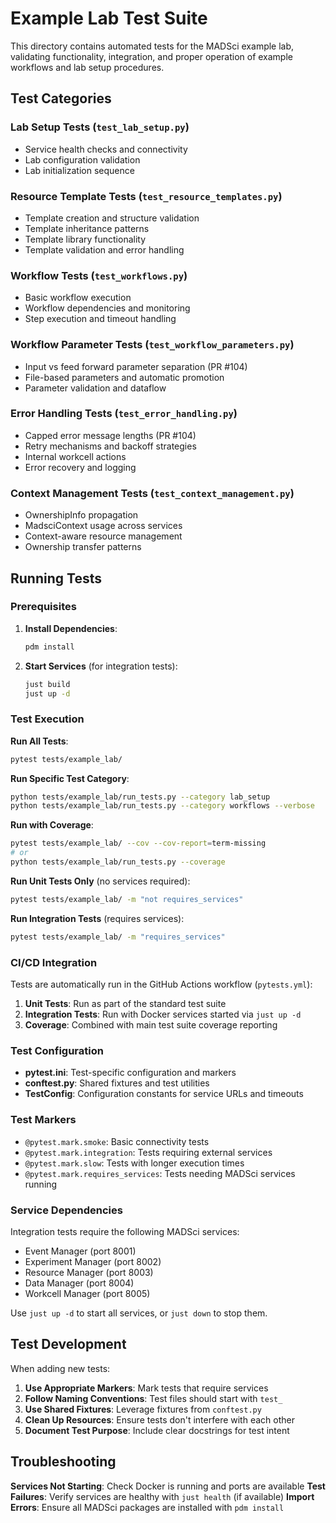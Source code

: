 # Example Lab Test Suite

This directory contains automated tests for the MADSci example lab, validating functionality, integration, and proper operation of example workflows and lab setup procedures.

## Test Categories

### Lab Setup Tests (`test_lab_setup.py`)
- Service health checks and connectivity
- Lab configuration validation
- Lab initialization sequence

### Resource Template Tests (`test_resource_templates.py`)
- Template creation and structure validation
- Template inheritance patterns
- Template library functionality
- Template validation and error handling

### Workflow Tests (`test_workflows.py`)
- Basic workflow execution
- Workflow dependencies and monitoring
- Step execution and timeout handling

### Workflow Parameter Tests (`test_workflow_parameters.py`)
- Input vs feed forward parameter separation (PR #104)
- File-based parameters and automatic promotion
- Parameter validation and dataflow

### Error Handling Tests (`test_error_handling.py`)
- Capped error message lengths (PR #104)
- Retry mechanisms and backoff strategies
- Internal workcell actions
- Error recovery and logging

### Context Management Tests (`test_context_management.py`)
- OwnershipInfo propagation
- MadsciContext usage across services
- Context-aware resource management
- Ownership transfer patterns

## Running Tests

### Prerequisites

1. **Install Dependencies**:
   ```bash
   pdm install
   ```

2. **Start Services** (for integration tests):
   ```bash
   just build
   just up -d
   ```

### Test Execution

**Run All Tests**:
```bash
pytest tests/example_lab/
```

**Run Specific Test Category**:
```bash
python tests/example_lab/run_tests.py --category lab_setup
python tests/example_lab/run_tests.py --category workflows --verbose
```

**Run with Coverage**:
```bash
pytest tests/example_lab/ --cov --cov-report=term-missing
# or
python tests/example_lab/run_tests.py --coverage
```

**Run Unit Tests Only** (no services required):
```bash
pytest tests/example_lab/ -m "not requires_services"
```

**Run Integration Tests** (requires services):
```bash
pytest tests/example_lab/ -m "requires_services"
```

### CI/CD Integration

Tests are automatically run in the GitHub Actions workflow (`pytests.yml`):

1. **Unit Tests**: Run as part of the standard test suite
2. **Integration Tests**: Run with Docker services started via `just up -d`
3. **Coverage**: Combined with main test suite coverage reporting

### Test Configuration

- **pytest.ini**: Test-specific configuration and markers
- **conftest.py**: Shared fixtures and test utilities
- **TestConfig**: Configuration constants for service URLs and timeouts

### Test Markers

- `@pytest.mark.smoke`: Basic connectivity tests
- `@pytest.mark.integration`: Tests requiring external services
- `@pytest.mark.slow`: Tests with longer execution times
- `@pytest.mark.requires_services`: Tests needing MADSci services running

### Service Dependencies

Integration tests require the following MADSci services:
- Event Manager (port 8001)
- Experiment Manager (port 8002)
- Resource Manager (port 8003)
- Data Manager (port 8004)
- Workcell Manager (port 8005)

Use `just up -d` to start all services, or `just down` to stop them.

## Test Development

When adding new tests:

1. **Use Appropriate Markers**: Mark tests that require services
2. **Follow Naming Conventions**: Test files should start with `test_`
3. **Use Shared Fixtures**: Leverage fixtures from `conftest.py`
4. **Clean Up Resources**: Ensure tests don't interfere with each other
5. **Document Test Purpose**: Include clear docstrings for test intent

## Troubleshooting

**Services Not Starting**: Check Docker is running and ports are available
**Test Failures**: Verify services are healthy with `just health` (if available)
**Import Errors**: Ensure all MADSci packages are installed with `pdm install`
